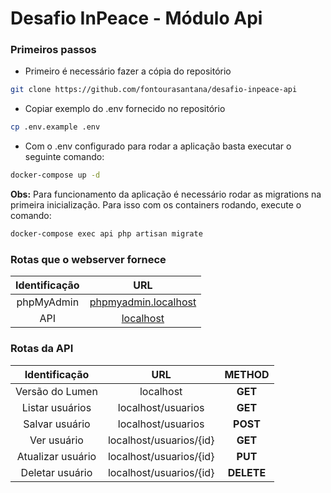 # Desafio InPeace - Módulo Api

### Primeiros passos
- Primeiro é necessário fazer a cópia do repositório
```bash
git clone https://github.com/fontourasantana/desafio-inpeace-api
```
- Copiar exemplo do .env fornecido no repositório
```bash
cp .env.example .env
```
- Com o .env configurado para rodar a aplicação basta executar o seguinte comando:
```bash
docker-compose up -d
```
**Obs:** Para funcionamento da aplicação é necessário rodar as migrations na primeira inicialização. Para isso com os containers rodando, execute o comando:
```bash
docker-compose exec api php artisan migrate
```

### Rotas que o webserver fornece
|         Identificação         |                   URL                    |
|:-------------------------:|:----------------------------------------:|
|    phpMyAdmin     | [phpmyadmin.localhost](http://phpmyadmin.localhost/) |
|  API  | [localhost](http://localhost/) |

### Rotas da API
|Identificação|URL|METHOD|
|:---:|:---:|:---:|
|    Versão do Lumen     | localhost |**GET**|
|    Listar usuários     | localhost/usuarios |**GET**|
|    Salvar usuário     | localhost/usuarios |**POST**|
|    Ver usuário     | localhost/usuarios/{id} |**GET**|
|    Atualizar usuário     | localhost/usuarios/{id} |**PUT**|
|    Deletar usuário     | localhost/usuarios/{id} |**DELETE**|
